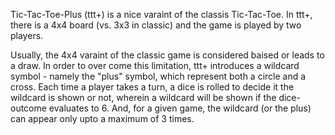 Tic-Tac-Toe-Plus (ttt+) is a nice varaint of the classis Tic-Tac-Toe. In ttt+, there is a 4x4 board (vs. 3x3 in classic) and the game is played by two players.

Usually, the 4x4 varaint of the classic game is considered baised or leads to a draw. In order to over come this limitation, ttt+ introduces a wildcard symbol - namely the "plus" symbol, which represent both a circle and a cross. Each time a player takes a turn, a dice is rolled to decide it the wildcard is shown or not, wherein a wildcard will be shown if the dice-outcome evaluates to 6. And, for a given game, the wildcard (or the plus) can appear only upto a maximum of 3 times.
